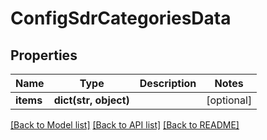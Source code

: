 # ConfigSdrCategoriesData

## Properties
Name | Type | Description | Notes
------------ | ------------- | ------------- | -------------
**items** | **dict(str, object)** |  | [optional] 

[[Back to Model list]](../README.md#documentation-for-models) [[Back to API list]](../README.md#documentation-for-api-endpoints) [[Back to README]](../README.md)


